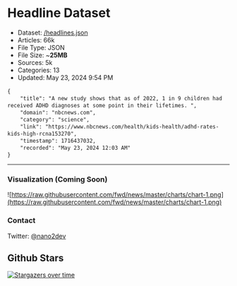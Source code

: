 # Headline Dataset

- Dataset: [/headlines.json](https://raw.githubusercontent.com/fwd/news/master/headlines.json) 
- Articles: 66k
- File Type: JSON
- File Size: ~**25MB**
- Sources: 5k
- Categories: 13
- Updated: May 23, 2024 9:54 PM

```
{
    "title": "A new study shows that as of 2022, 1 in 9 children had received ADHD diagnoses at some point in their lifetimes. ",
    "domain": "nbcnews.com",
    "category": "science",
    "link": "https://www.nbcnews.com/health/kids-health/adhd-rates-kids-high-rcna153270",
    "timestamp": 1716437032,
    "recorded": "May 23, 2024 12:03 AM"
}
```

---

### Visualization (Coming Soon)

![https://raw.githubusercontent.com/fwd/news/master/charts/chart-1.png](https://raw.githubusercontent.com/fwd/news/master/charts/chart-1.png)

### Contact 

Twitter: [@nano2dev](https://twitter.com/nano2dev)

## Github Stars

[![Stargazers over time](https://starchart.cc/fwd/news.svg)](https://starchart.cc/fwd/news)
